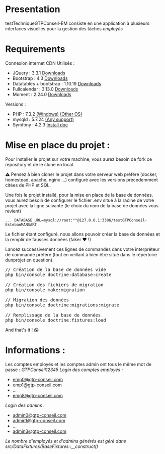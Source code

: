 # Presentation

testTechniqueGTPConseil-EM consiste en une application à plusieurs interfaces visuelles pour la gestion des tâches *employés*

# Requirements

Connexion internet
CDN Utilisés :

- JQuery : 3.3.1 [Downloads](http://jquery.com/download/)
- Bootstrap : 4.3 [Downloads](https://getbootstrap.com/docs/4.3/getting-started/download/)
- Datatables + bootstrap : 1.10.19 [Downloads](https://datatables.net/download/)
- Fullcalendar : 3.13.0 [Downloads](https://fullcalendar.io/download)
- Moment : 2.24.0 [Downloads](http://momentjs.com/)

Versions :

- PHP  : 7.3.2 [(Windows)](https://windows.php.net/download#php-7.3) [(Other OS)](http://php.net/get/php-7.3.2.tar.gz/from/a/mirror)
- mysqld : 5.7.24 [(Any support)](https://dev.mysql.com/downloads/mysql/5.7.html)
- Symfony : 4.2.3 [Install doc](https://symfony.com/doc/current/setup.html)

# Mise en place du projet :

Pour installer le projet sur votre machine, vous aurez besoin de fork ce repository et de le clone en local.

:warning: Pensez à bien cloner le projet dans votre serveur web préféré (docker, homestead, apache, nginx ...) configuré avec les versions précedemment citées de PHP et SQL.

Une fois le projet installé, pour la mise en place de la base de données, vous aurez besoin de configurer le fichier .env situé à la racine de votre projet avec la ligne suivante (le choix du nom de la base de données vous revient)

`
...
DATABASE_URL=mysql://root:""@127.0.0.1:3306/testGTPConseil-EstebanMANSART
`

Le fichier étant configuré, nous allons pouvoir créer la base de données et la remplir de fausses données (faker :heart: !)

Lancez successivement ces lignes de commandes dans votre interpréteur de commande préféré (tout en veillant à bien être situé dans le répertoire dunprojet en question).


<pre>
// Création de la base de données vide
php bin/console doctrine:database:create

// Création des fichiers de migration
php bin/console make:migration

// Migration des données
php bin/console doctrine:migrations:migrate

// Remplissage de la base de données
php bin/console doctrine:fixtures:load
</pre>


And that's it ! :scream:


# Informations :

Les comptes employés et les comptes admin ont tous le même mot de passe : _GTPConseil12345_
*Login des comptes employés :*

- emp0@gtp-conseil.com
- emp1@gtp-conseil.com
- ...
- emp8@gtp-conseil.com

*Login des admins :*

- admin0@gtp-conseil.com
- admin1@gtp-conseil.com
- ...
- admin3@gtp-conseil.com

_Le nombre d'employés et d'admins générés est géré dans src/DataFixtures/BaseFixtures::\_\_construct()_
